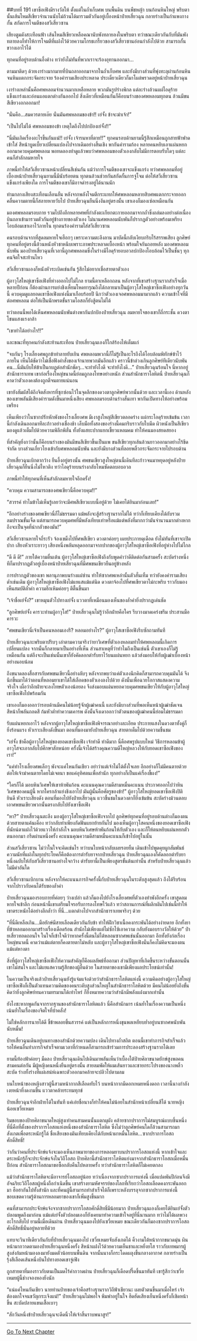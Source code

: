 ##บทที่ 191 เขาซือเฟิงมีรางวัลให้
ตั้งแต่ในถ้ำเก็บศพ บนพื้นดิน บนพืชหญ้า บนก้อนหินใหญ่ พริบตานั้นเส้นไหมสีเขียวจำนวนนับไม่ถ้วนได้มารวมตัวกันอยู่เบื้องหน้าป๋ายเสี่ยวฉุน กลายร่างเป็นกำแพงกางกั้น สกัดการโจมตีของสวีเสี่ยวซาน

เสียงตูมดังสะเทือนฟ้า เส้นไหมสีเขียวเหลือคณานับพังทลายลงในพริบตา ทว่าขณะเดียวกันกับที่มันพังทลายลงก็ทำให้การโจมตีที่แฝงไว้ด้วยความโกรธเกรี้ยวของสวีเสี่ยวซานอ่อนกำลังไปด้วย สามารถกั้นขวางเอาไว้ได้

ทุกคนที่อยู่รอบด้านอึ้งค้าง ทว่ายังไม่ทันที่พวกเราจะร้องอุทานออกมา...

ตามมาติดๆ ด้วยเงาร่างมากมายที่บินถลาออกมาจากในถ้ำเก็บศพ และยังมีบางส่วนที่พุ่งทะลุผ่านก้อนหินจนหินแตกกระจัดกระจาย ร้องคำรามเสียงประหลาด ประเดี๋ยวเดียวก็มาโผล่พรวดอยู่หน้าป๋ายเสี่ยวฉุน

เงาร่างเหล่านั้นคือศพหลอมจำนวนมากเหลือหลาย พวกมันรูปร่างพิกล แต่ละร่างล้วนแผ่ไอดุร้ายแข็งแกร่งและอ่อนแอแตกต่างกันออกไป สิ่งเดียวที่เหมือนกันก็คือบนร่างของศพหลอมทุกตน ล้วนมีขนสีเขียวงอกออกมา!

“นั่นคือ...สมควรตายเอ๊ย นั่นมันศพหลอมของข้า!! เย่จั้ง ข้าจะฆ่าเจ้า!”

“เป็นไปไม่ได้ ศพหลอมของข้า เหตุใดถึงไปปกป้องเย่จั้ง!!”

“นี่มันเกิดเรื่องอะไรขึ้นกันแน่!! เย่จั้ง เจ้ารนหาที่ตาย!!” ทุกคนรอบด้านยามนี้รู้สึกเหมือนถูกสายฟ้าฟาดเข้าใส่ สีหน้าบูดเบี้ยวเปลี่ยนแปลงไปจากเดิมอย่างสิ้นเชิง พากันคำรามก้อง หลายคนหยิบเอาแผ่นหยกออกมาควบคุมศพหลอม พอทดลองทำดูแล้วพบว่าศพหลอมของตัวเองกลับไม่มีการตอบรับใดๆ แต่ละคนก็สำลักลมหายใจ

ภาพนี้ทำให้สวีเสี่ยวซานหน้าเปลี่ยนสีเช่นกัน แม้ว่าการโจมตีของเขาจะแข็งแกร่ง ทว่าศพหลอมที่อยู่เบื้องหน้าป๋ายเสี่ยวฉุนยามนี้มีนับร้อยตน ทุกตนล้วนช่วยกันสกัดกั้นการจู่โจม ต่อให้สวีเสี่ยวซานแข็งแกร่งเพียงใด การโจมตีของเขาก็มิอาจดำรงอยู่ได้นานนัก

ท่ามกลางเสียงสะเทือนเลือนลั่น หลังจากพลังโจมตีกระแทกให้ศพหลอมหลายสิบศพแตกกระจายออก คลื่นความตายนี้ก็สลายหายวับไป ป๋ายเสี่ยวฉุนยืนนิ่งงันอยู่ตรงนั้น เขาเองก็มองเซ่อเหมือนกัน

  มองศพหลอมรอบกาย รวมไปถึงอีกหลายศพที่กำลังตะเกียกตะกายออกมาจากถ้ำซึ่งถล่มลงอย่างต่อเนื่อง บินถลาเข้ามารวมตัวกันอยู่ข้างกายของตัวเอง ไม่นานศพหลอมนับพันก็ปรากฏตัวอย่างพร้อมเพรียง โอบล้อมเขาเอาไว้ภายใน ทุกตนร้องคำรามใส่สวีเสี่ยวซาน

คนรอบด้านจากที่สูดลมหายใจเฮือกๆ เพราะความตะลึงลาน มาบัดนี้กลับเงียบกริบไร้สรรพเสียง ลูกศิษย์ทุกคนที่อยู่ตรงนี้ล้วนหนังหัวชาหนึบเพราะภาพประหลาดเบื้องหน้า พร้อมใจกันถอยหลัง มองศพหลอมนับพัน มองป๋ายเสี่ยวฉุนที่เวลานี้ถูกศพหลอมซึ่งในร่างมีไอดุร้ายอบอวลปกป้องโอบล้อมไว้เป็นชั้นๆ ทุกคนจิตใจสะท้านไหว

สวีเสี่ยวซานเองก็หนังหัวระเบิดเช่นกัน รู้สึกไม่อยากเชื่อสายตาตัวเอง 

ผู้อาวุโสใหญ่เขาซือเฟิงที่ห่างออกไปไม่ไกล ยามนี้ตาเหลือกถลน หลังจากที่เขาสร้างฐานรากสำเร็จเมื่อหลายปีก่อน ก็ต้องผ่านการแย่งชิงเหี้ยมโหดทารุณถึงได้กลายมาเป็นผู้อาวุโสใหญ่เขาซือเฟิงอย่างทุกวันนี้ ควบคุมดูแลยอดเขาซือเฟิงแห่งนี้มาเกือบร้อยปี นึกว่าตัวเองเจอศพหลอมมามากแล้ว ความเข้าใจที่มีต่อศพหลอม ต่อให้เป็นนักพรตขั้นรวมโอสถก็ยังสู้ตนไม่ได้

ทว่าตอนนี้พอได้เห็นศพหลอมนับพันต่างพากันปกป้องป๋ายเสี่ยวฉุน ลมหายใจของเขาก็ถี่กระชั้น ดวงตาโชนแสงแรงกล้า

“เขาทำได้อย่างไร!!”

และขณะที่ทุกคนกำลังสะท้านสะเทือน ป๋ายเสี่ยวฉุนเองก็ใกล้ร้องไห้เต็มแก่

“จบกันๆ โรงเลี้ยงศพถูกข้าทำลายยับเยิน ศพหลอมพวกนี้ก็ไม่รู้เป็นอะไรถึงได้โอบล้อมพิทักษ์ข้าไว้ภายใน เห็นได้ชัดว่าไม่เชื่อฟังคำสั่งของเจ้านายพวกมันอีกแล้ว คราวนี้ข้าล่วงเกินลูกศิษย์ทีเดียวนับพันคน...นี่มันบีบให้ข้าเป็นกบฏต่อสำนักชัดๆ...จะทำยังไงดี จะทำยังไงดี...” ป๋ายเสี่ยวฉุนร้อนใจ นี่หากอยู่สำนักธาราเทพ เขาก่อเรื่องใหญ่ขนาดนี้ย่อมถูกลงโทษอย่างหนัก ส่วนสำนักธาราโลหิตนี่ ป๋ายเสี่ยวฉุนก็คาดว่าตัวเองคงต้องถูกตีจนตายแน่นอน

เขายังสัมผัสได้ถึงจิตสังหารที่ซุกซ่อนไว้ในจุดลึกของดวงตาลูกศิษย์พวกนั้นด้วย และเวลานี้เอง ด้านหลังของเขาพลันมีเสียงคำรามดังขึ้นมาหนึ่งเสียง ศพหลอมรอบด้านร่างสั่นเทา พากันเปิดทางให้อย่างพร้อมเพรียง

เห็นเพียงว่าในซากปรักหักพังของโรงเลี้ยงศพ มีเงาสูงใหญ่สีเขียวตลอดร่าง แผ่กระไอดุร้ายเข้มข้น เวลานี้กำลังเดินออกมาทีละก้าวอย่างเชื่องช้า เล็บมือทั้งสองของร่างนี้คมกริบราวกับใบมีด ผิวหนังเป็นสีเขียว มองดูแล้วเต็มไปด้วยความพิลึกพิลั่น ทั้งยังแสยะปากแยกเขี้ยวแหลมคม ทำให้คนมองสยดสยอง 

ที่สำคัญยิ่งกว่านั้นก็คือบนร่างของมันมีขนสีเขียวขึ้นเป็นแพ ขนสีเขียวทุกเส้นล้วนยาวออกมาอย่างไร้ขีดจำกัด บางส่วนเกี่ยวโยงเข้ากับศพหลอมนับพัน และยังมีบางส่วนที่ลอยพลิ้วกระจัดกระจายไปรอบด้าน

ป๋ายเสี่ยวฉุนเบิกตากว้าง ยืนอึ้งอยู่ตรงนั้น ศพขนเขียวสูงใหญ่ตนนี้เดินทีละก้าวจนมาหยุดอยู่หลังป๋ายเสี่ยวฉุนก็ยืนนิ่งไม่ไหวติง ทว่าไอดุร้ายบนร่างกลับโหมซัดตลบอบอวล

ภาพนี้ทำให้ทุกคนที่เห็นสำลักลมหายใจอีกครั้ง!

“ควบคุม ความสามารถของศพเขียวนี้คือควบคุม!!” 

“สวรรค์ ทำไมข้าไม่เห็นรู้เลยว่าจะมีศพสีเขียวแบบนี้อยู่ด้วย ไม่เคยได้ยินมาก่อนเลย!” 

 “อีกอย่างร่างของศพเขียวนี่ก็ไม่ธรรมดา แม้พลังจะสู้สร้างฐานรากไม่ได้ ทว่าก็เทียบเคียงได้กับรวมลมปราณขั้นเจ็ด แต่สามารถควบคุมศพที่มีพลังเทียบเท่าหรือแม้แต่พลังที่มากกว่ามันจำนวนมากต่างหากถึงจะเป็นจุดที่น่ากลัวของมัน!”

สวีเสี่ยวซานหายใจถี่ระรัว จ้องเขม็งไปที่ศพสีเขียว ดวงตาค่อยๆ เผยประกายดุเดือด ยังไม่ทันที่เขาจะเปิดปาก เสียงหัวเราะยาวๆ เสียงหนึ่งพลันหลุดออกมาจากปากของผู้อาวุโสใหญ่เขาซือเฟิงที่อยู่ห่างไปไม่ไกล

“ดี ดี ดี!” ภายใต้ความตื่นเต้น ผู้อาวุโสใหญ่เขาซือเฟิงถึงกับพูดคำว่าดีติดต่อกันสามครั้ง สะบัดร่างหนึ่งทีก็มาปรากฏตัวอยู่เบื้องหน้าป๋ายเสี่ยวฉุนที่มีศพขนเขียวยืนอยู่ข้างหลัง

การปรากฏตัวของเขา พลานุภาพบนร่างแผ่ซ่าน ทำให้ซากศพเหล่านั้นตัวสั่นเทิ้ม ทว่ายังคงคำรามเสียงต่ำเช่นเดิม ผู้อาวุโสใหญ่เขาซือเฟิงไม่แยแสแม้แต่นิด ดวงตาจ้องไปที่ศพเขียวตาไม่กะพริบ ราวกับมองเห็นสมบัติล้ำค่า ความฮึกเหิมค่อยๆ ตีตื้นขึ้นมา

“เจ้าชื่อเย่จั้ง?” เขาหมุนตัวไปทางเย่จั้ง แววตาที่เหมือนมองเห็นของล้ำค่ายิ่งปรากฏเด่นชัด

“ลูกศิษย์เย่จั้ง คารวะท่านผู้อาวุโส!” ป๋ายเสี่ยวฉุนไม่รู้ว่าอีกฝ่ายคือใคร รีบวางมาดเคร่งขรึม ประสานมือคารวะ

“ศพขนเขียวนี่เจ้าเป็นคนหลอมเองรึ? หลอมอย่างไร?” ผู้อาวุโสเขาซือเฟิงรีบซักถามทันที

ป๋ายเสี่ยวฉุนกะพริบตาปริบๆ เล่าตามความจริงว่ายาวิเศษที่ตัวเองหลอมทำให้ศพหลอมนี้เกิดการเปลี่ยนแปลง จากนั้นก็กลายมาเป็นอย่างที่เห็น ส่วนสาเหตุที่ว่าทำไมถึงเป็นเช่นนี้ ตัวเขาเองก็ไม่รู้เหมือนกัน แต่ถึงจะเป็นเช่นนั้นเขาก็ยังคัดลอกตำรับยาไว้บนแผ่นหยก แล้วส่งมอบให้กับผู้เฒ่าเบื้องหน้าอย่างนอบน้อม

ถึงขนาดลองสื่อสารกับศพขนเขียวนี้อย่างลับๆ หลังจากพบว่าแค่ตัวเองนึกคิดก็สามารถควบคุมมันได้ จึงนึกขึ้นมาได้ว่าตอนที่หลอมยาเขาได้ใส่เลือดของตัวเองลงไปด้วย ดังนั้นเพื่อฉวยโอกาสแสดงความจริงใจ เผื่อว่าอีกฝ่ายจะลงโทษตัวเองน้อยลง จึงส่งมอบแผ่นหยกควบคุมศพขนเขียวให้กับผู้อาวุโสใหญ่เขาซือเฟิงไปพร้อมกัน

เขาเองก็มองออกว่ารอบด้านมีคนไม่น้อยรู้จักผู้เฒ่าคนนี้ และยังมีบางส่วนที่พอเห็นหน้าผู้เฒ่าชัดเจนสีหน้าก็พลันถอดสี ก้มหัวต่ำทำความเคารพ ดังนั้นจึงเดาออกว่าตัวตนของผู้เฒ่าคนนี้ย่อมไม่ธรรมดา

รับแผ่นหยกเอาไว้ หลังจากผู้อาวุโสใหญ่เขาซือเฟิงพิจารณาอย่างละเอียด ประกายแสงในดวงตาทั้งคู่ก็ยิ่งร้อนแรง หัวเราะเสียงดังขึ้นมา ตอนที่มองมายังป๋ายเสี่ยวฉุน สายตาเต็มไปด้วยความชื่นชม

“เย่จั้ง ข้าคือผู้อาวุโสใหญ่ของยอดเขาซือเฟิง เจ้าทำดี ทำดีมาก นี่คือศพรูปแบบใหม่ วิธีการหลอมข้าผู้อาวุโสจะเอากลับไปศึกษาสักหน่อย ครั้งนี้เจ้าได้สร้างคุณความดีใหญ่หลวงให้กับยอดเขาซือเฟิงของเรา!”

“แค่ทำโรงเลี้ยงศพเล็กๆ พังจะแค่ไหนกันเชียว อย่าว่าแต่เจ้าไม่ได้ตั้งใจเลย อีกอย่างก็ไม่มีคนตายด้วย ต่อให้เจ้าฆ่าคนตายโดยไม่เจตนา ขอแค่อุทิศตนเพื่อสำนัก ทุกอย่างก็เป็นแค่เรื่องขี้ผง!”

“ใครก็ได้ มอบหินวิเศษให้เขาห้าพันก้อน คะแนนคุณความดีสามหมื่นคะแนน ประกาศออกไปว่าหินวิเศษของคนผู้นี้ หากใครกล้าแย่งชิงเอาไป มันผู้นั้นคือศัตรูของข้า!” ผู้อาวุโสใหญ่ยอดเขาซือเฟิงปิติยินดี หัวเราะเสียงดัง ตอนที่มองไปยังป๋ายเสี่ยวฉุน แววชื่นชมในดวงตาก็ยิ่งเข้มข้น สะบัดร่างม้วนตลบเอาศพขนเขียวพวกนั้นตรงกลับไปยังเขาซือเฟิง

“หา?” ป๋ายเสี่ยวฉุนตะลึง มองผู้อาวุโสใหญ่เขาซือเฟิงจากไป ลูกศิษย์ทุกคนที่อยู่รอบด้านต่างก็มองตนด้วยสายตาแค้นเคือง ทว่ากลับทำเพียงกัดฟันแยกย้ายกันไป มองเห็นผู้อาวุโสคนหนึ่งของยอดเขาซือเฟิงที่นัยน์ตาแฝงไว้ด้วยแววให้กำลังใจ มอบหินวิเศษห้าพันก้อนให้กับตัวเอง และก็ให้ตนหยิบแผ่นหยกตัวตนออกมา กรีดผ่านหนึ่งครั้ง คะแนนคุณความดีสามหมื่นคะแนนก็เข้าไปอยู่ในนั้น

ส่วนสวีเสี่ยวซาน ไม่ว่าในใจจะคิดเช่นไร ทว่าบนใบหน้ากลับเผยรอยยิ้ม เดินเข้าไปพูดคุยผูกสัมพันธ์ ความนัยที่แฝงในทุกประโยคก็คือต้องการตำรับยาจากป๋ายเสี่ยวฉุน ป๋ายเสี่ยวฉุนเองก็คัดลอกตำรับยาหนึ่งฉบับให้กับสวีเสี่ยวซานอย่างใจกว้าง ตำรับยานี้เป็นเพียงสูตรขั้นต้นเท่านั้น สำหรับป๋ายเสี่ยวฉุนแล้ว ไม่มีค่าอันใด

สวีเสี่ยวซานเบิกบาน หลังจากให้คะแนนภารกิจครั้งนี้กับป๋ายเสี่ยวฉุนในระดับสูงสุดแล้ว ถึงได้รีบร้อนจากไปราวกับคนได้รับของล้ำค่า

ป๋ายเสี่ยวฉุนมองรอบกายที่ค่อยๆ ว่างเปล่า แล้วก็มองไปยังโรงเลี้ยงศพที่ตัวเองทำพังอีกครั้ง เขาสูดลมหายใจเข้าลึก ก่อนหน้านี้เขาเตรียมใจรอรับการลงโทษไว้แล้ว ทว่าสถานการณ์ที่ผลิกผันไปเช่นนี้ทำให้เขาตระหนักได้อย่างลึกล้ำว่า ที่นี่...แตกต่างไปจากสำนักธาราเทพจริงๆ ด้วย

“ที่นี่ดีเหลือเกิน...มือยักษ์มีสายเลือดเดียวกันกับข้า ทำให้ฝึกวิชาเนื้อคงกระพันได้อย่างง่ายดาย อีกทั้งยาที่ข้าหลอมออกมาสร้างเรื่องเดือดร้อน สำนักไม่เพียงแต่ไม่ซักไซ้เอาความ กลับยังมอบรางวัลให้ด้วย” ป๋ายเสี่ยวทอดถอนใจ ในใจก็เข้าใจดีว่าหากครั้งนี้ตนไม่ได้หลอมซากศพเช่นนั้นออกมา อีกทั้งยังก่อเรื่องใหญ่ขนาดนี้ คาดว่าแม้แต่ตายก็คงตายตาไม่หลับ และผู้อาวุโสใหญ่เขาซือเฟิงนั่นก็คงไม่คิดจะมองตนแม้แต่หางตา

สิ่งที่ผู้อาวุโสใหญ่เขาซือเฟิงให้ความสำคัญก็คือผลลัพธ์ที่ออกมา ส่วนปัญหาที่เกิดขึ้นระหว่างขั้นตอนนั้น เขาไม่สนใจ และไม่แยแสความรู้สึกของผู้อื่นด้วย ในสายตาของเขามีเพียงผลประโยชน์เท่านั้น!

ในความเป็นจริงแล้วป๋ายเสี่ยวฉุนยังรู้แจ่มแจ้งด้วยว่าสำนักธาราโลหิตแห่งนี้ ความคิดอย่างผู้อาวุโสใหญ่เขาซือเฟิงก็เป็นตัวแทนความคิดของคนระดับสูงส่วนใหญ่ในสำนักธาราโลหิตด้วย มีคนไม่น้อยยังถึงขั้นคิดว่ายิ่งลูกศิษย์ทนความทรมานได้เท่าไหร่ ก็ยิ่งหมายความว่าสำนักมีพลังแฝงมากเท่านั้น

ยังไงซะหากพูดกันจากรากฐานของสำนักธาราโลหิตแล้ว นี่คือสำนักมาร เน้นย้ำในเรื่องความเป็นหนึ่ง เน้นย้ำในเรื่องของจิตใจที่บ้าคลั่ง!

ไม่ใช่หลักการนายได้ดี ขี้ข้าพลอยขึ้นสวรรค์ แต่เป็นหลักการหนึ่งขุนพลเหยียบย่ำอยู่บนซากศพนับพันนับหมื่น!

ป๋ายเสี่ยวฉุนเดินอยู่บนทางของสำนักด้วยความปลง เดินไปทางถ้ำสถิต ตอนนี้เขาทำภารกิจสำเร็จแล้ว รอให้คนอื่นทำภารกิจสำเร็จตามเวลาที่กำหนดก็สามารถเข้าร่วมการประลองสร้างฐานรากได้เลย

ยามนี้ท้องฟ้าค่อยๆ มืดลง ป๋ายเสี่ยวฉุนเดินไปเดินมาพลันเห็นว่าเบื้องใต้ป้ายศิลาขนาดยักษ์สูงพอคนสามคนต่อกัน มีผู้หญิงคนหนึ่งยืนอยู่ตรงนั้น สายลมพัดให้ผมเส้นยาวและชายกระโปรงของนางพลิ้วสะบัด ร่างทั้งร่างที่แผ่เสน่ห์เฉพาะตัวออกมาคล้ายจะปลิวไปตามลม

บนใบหน้าของหญิงสาวผู้นี้สวมหน้ากากสีเลือดทับไว้ บนหน้ากากมีดอกเหมยหนึ่งดอก เวลานี้นางกำลังเงยหน้าที่งดงามขึ้น แววตาคล้ายระทมทุกข์

ป๋ายเสี่ยวฉุนจำอีกฝ่ายได้ในทันที แค่เอ่ยชื่อนางก็ทำให้คนไม่น้อยในสำนักหน้าเปลี่ยนสีได้ นายหญิงน้อยเซวี่ยเหมย 

ริมขอบของป้ายศิลาขนาดใหญ่สูงเท่าคนสามคนนั้นแตกผุผัง คล้ายซากปราการไม่สมบูรณ์แบบชิ้นหนึ่ง ที่นี่คือที่ตั้งของปราการโอสถแห่งหนึ่งของสำนักธาราโลหิต ซึ่งไม่ว่าลูกศิษย์คนใดก็ล้วนสามารถมาสังเกตเพื่อตระหนักรู้ได้  ชื่อเสียงของมันเทียบเคียงได้กับหน้าผาหมื่นโลหิต...ซากปราการโอสถศักดิ์สิทธิ์! 

ว่ากันว่าคนที่ประจักษ์แจ้งจะมองเห็นภาพมายาของการหลอมยาบนปราการโอสถแห่งนี้ หากเข้าใจและตระหนักรู้ก็จะประจักษ์แจ้งในวิถีโอสถ ป้ายศิลานี้สำนักธาราโลหิตแย่งมาจากสำนักธาราโอสถเมื่อหมื่นปีก่อน สำนักธาราโอสถมาขอซื้อกลับคืนไปหลายครั้ง ทว่าสำนักธาราโลหิตก็ไม่เคยตกลง

แม้ว่าสำนักธาราโลหิตจะมีอาจารย์โอสถอยู่น้อย ทว่าเนื่องจากซากปราการแห่งนี้ เมื่อแปดพันปีก่อนจึงมีอัจฉริยะวิถีโอสถผู้หนึ่งถือกำเนิดขึ้น เขาสร้างยามหัศจรรย์ของโลกที่เรียกว่าโอสถเลือดคงกระพันออกมา ฮือฮากันไปทั้งสำนัก และที่คนผู้นี้สามารถทำสำเร็จได้ก็เพราะหลังบรรลุจากซากปราการแห่งนี้ ขอบเขตความรู้ด้านการหลอมยาของเขาก็เพิ่มสูงขึ้นมาก

คนที่สามารถประจักษ์แจ้งจากซากปราการโอสถศักดิ์สิทธิ์มีน้อยมาก ป๋ายเสี่ยวฉุนเองก็เคยได้ยินเย่จั้งตัวปลอมพูดถึงมาก่อน แม้แต่เย่จั้งตัวปลอมเองก็ยังเคยมาทำความเข้าใจอยู่ที่นี่นานมาก ทว่าไม่ได้ผลพวงอะไรกลับไป ยามนี้เมื่อเดินผ่าน ป๋ายเสี่ยวฉุนมองไปยังเซวี่ยเหมย ขณะเดียวกันก็มองซากปราการโอสถศักดิ์สิทธิ์นั่นอยู่หลายทีด้วย

แทบจะวินาทีเดียวกันกับที่ป๋ายเสี่ยวฉุนมองไป เซวี่ยเหมยจับสังเกตได้ คิ้วงามใต้หน้ากากขมวดมุ่น ผินหน้ามากวาดตามองป๋ายเสี่ยวฉุนหนึ่งครั้ง สีหน้าแฝงไว้ด้วยความเย็นชาและหยิ่งยโส ราวกับเทพมารผู้สูงส่งก้มหน้ามองลงมายังมดตัวน้อยบนพื้นดิน จากนั้นนางก็กระโดดผลุงขึ้นกลางอากาศ กลายร่างเป็นรุ้งสีเลือดเส้นหนึ่งบินไปทางยอดเขาจู่เฟิง

ถูกสายตาที่มองราวกับตนเป็นมดไร้ค่ากวาดผ่าน ป๋ายเสี่ยวฉุนก็เดือดปรี๊ดขึ้นมาทันที เขารู้สึกว่าเซวี่ยเหมยผู้นี้ช่างจองหองยิ่งนัก

“แน่แค่ไหนกันเชียว นายท่านป๋ายของเจ้าคือสร้างฐานรากวิถีฟ้าเชียวนะ เผยตัวตนขึ้นมาเมื่อไหร่ เจ้าต้องตกใจจนขวัญกระเจิงแน่!” ป๋ายเสี่ยวฉุนไม่พอใจ พึมพำอยู่ในใจ ฮึดฮัดเสียงเย็นหนึ่งครั้งก็เชิดหน้าขึ้น สะบัดปลายแขนเสื้อเบาๆ

“สักวันหนึ่งข้าป๋ายเสี่ยวฉุนจะดีดนิ้วให้เจ้าสิ้นราบพนาสูร!” 
 
---------------------------------------------------------------------------


[Go To Next Chapter]( ./9.md)